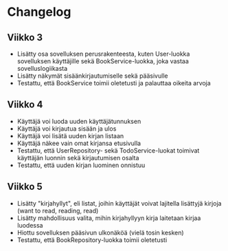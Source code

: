# Changelog

## Viikko 3

- Lisätty osa sovelluksen perusrakenteesta, kuten User-luokka sovelluksen käyttäjille sekä BookService-luokka, joka vastaa sovelluslogiikasta
- Lisätty näkymät sisäänkirjautumiselle sekä pääsivulle
- Testattu, että BookService toimii oletetusti ja palauttaa oikeita arvoja

## Viikko 4

- Käyttäjä voi luoda uuden käyttäjätunnuksen
- Käyttäjä voi kirjautua sisään ja ulos
- Käyttäjä voi lisätä uuden kirjan listaan
- Käyttäjä näkee vain omat kirjansa etusivulla
- Testattu, että UserRepository- sekä TodoService-luokat toimivat käyttäjän luonnin sekä kirjautumisen osalta
- Testattu, että uuden kirjan luominen onnistuu

## Viikko 5

- Lisätty "kirjahyllyt", eli listat, joihin käyttäjät voivat lajitella lisättyjä kirjoja (want to read, reading, read)
- Lisätty mahdollisuus valita, mihin kirjahyllyyn kirja laitetaan kirjaa luodessa
- Hiottu sovelluksen pääsivun ulkonäköä (vielä tosin kesken)
- Testattu, että BookRepository-luokka toimii oletetusti 
